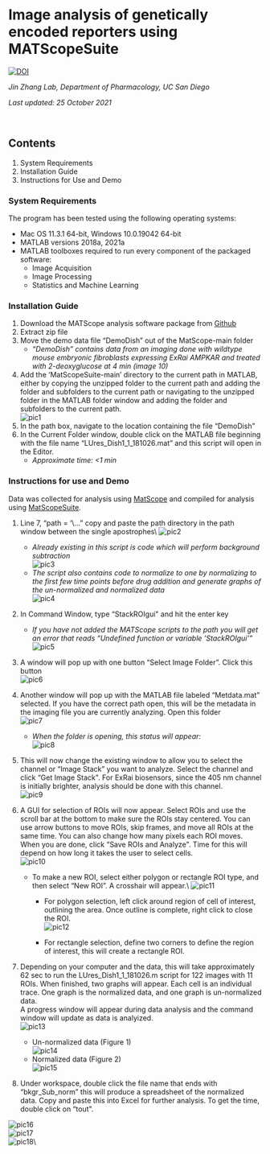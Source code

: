 
# Image analysis of genetically encoded reporters using MATScopeSuite
[![DOI](https://zenodo.org/badge/421124880.svg)](https://zenodo.org/badge/latestdoi/421124880)

*Jin Zhang Lab, Department of Pharmacology, UC San Diego*

*Last updated: 25 October 2021*

 
## Contents
1.	System Requirements
2.	Installation Guide
3.	Instructions for Use and Demo

### System Requirements
The program has been tested using the following operating systems:
- Mac OS 11.3.1 64-bit, Windows 10.0.19042 64-bit
- MATLAB versions 2018a, 2021a
- MATLAB toolboxes required to run every component of the packaged software:
  - Image Acquisition
  - Image Processing
  - Statistics and Machine Learning
### Installation Guide
1.	Download the MATScope analysis software package from [Github](https://github.com/jinzhanglab-ucsd/MatScopeSuite)
2.	Extract zip file
3.	Move the demo data file “DemoDish” out of the MatScope-main folder
    - *“DemoDish” contains data from an imaging done with wildtype mouse embryonic fibroblasts expressing ExRai AMPKAR and treated with 2-deoxyglucose at 4 min (image 10)*
4.	Add the ‘MatScopeSuite-main’ directory to the current path in MATLAB, either by copying the unzipped folder to the current path and adding the folder and subfolders to the current path or navigating to the unzipped folder in the MATLAB folder window and adding the folder and subfolders to the current path.\
![pic1](./screenshot/Picture1.png)
5.	In the path box, navigate to the location containing the file “DemoDish”
6.	In the Current Folder window, double click on the MATLAB file beginning with the file name “LUres_Dish1_1_181026.mat” and this script will open in the Editor.
    - *Approximate time: <1 min*
### Instructions for use and Demo
Data was collected for analysis using [MatScope](https://github.com/buffavaholic/MATscope/wiki/Setup) and compiled for analysis using [MatScopeSuite](https://github.com/jinzhanglab-ucsd/MatScopeSuite).
1.	Line 7, “path = ‘\…” copy and paste the path directory in the path window between the single apostrophes\ 
![pic2](./screenshot/Picture2.png)
    - *Already existing in this script is code which will perform background subtraction*\
 ![pic3](./screenshot/Picture3.png)
    - *The script also contains code to normalize to one by normalizing to the first few time points before drug addition and generate graphs of the un-normalized and normalized data*\
 ![pic4](./screenshot/Picture4.png)
2.	In Command Window, type “StackROIgui" and hit the enter key
    - *If you have not added the MATScope scripts to the path you will get an error that reads “Undefined function or variable ’StackROIgui'”*\
 ![pic5](./screenshot/Picture5.png)
3.	A window will pop up with one button “Select Image Folder”. Click this button\
 ![pic6](./screenshot/Picture6.png)
4.	Another window will pop up with the MATLAB file labeled “Metdata.mat” selected. If you have the correct path open, this will be the metadata in the imaging file you are currently analyzing. Open this folder\
 ![pic7](./screenshot/Picture7.png)
    - *When the folder is opening, this status will appear:*\
 ![pic8](./screenshot/Picture8.png)
 
5.	This will now change the existing window to allow you to select the channel or “Image Stack” you want to analyze. Select the channel and click “Get Image Stack". For ExRai biosensors, since the 405 nm channel is initially brighter, analysis should be done with this channel.\
 ![pic9](./screenshot/Picture9.png)
6.	A GUI for selection of ROIs will now appear. Select ROIs and use the scroll bar at the bottom to make sure the ROIs stay centered. You can use arrow buttons to move ROIs, skip frames, and move all ROIs at the same time. You can also change how many pixels each ROI moves. When you are done, click “Save ROIs and Analyze". Time for this will depend on how long it takes the user to select cells.\
 ![pic10](./screenshot/Picture10.png)
    - To make a new ROI, select either polygon or rectangle ROI type, and then select “New ROI”. A crosshair will appear.\ 
![pic11](./screenshot/Picture11.png)

      - For polygon selection, left click around region of cell of interest, outlining the area. Once outline is complete, right click to close the ROI.\
![pic12](./screenshot/Picture12.png)

      - For rectangle selection, define two corners to define the region of interest, this will create a rectangle ROI.
7.	Depending on your computer and the data, this will take approximately 62 sec to run the LUres_Dish1_1_181026.m script for 122 images with 11 ROIs. When finished, two graphs will appear. Each cell is an individual trace. One graph is the normalized data, and one graph is un-normalized data.  
A progress window will appear during data analysis and the command window will update as data is analyized.\
![pic13](./screenshot/Picture13.png)
 
    - Un-normalized data (Figure 1)\
 ![pic14](./screenshot/Picture14.png)
    - Normalized data (Figure 2)\
 ![pic15](./screenshot/Picture15.png)
8.	Under workspace, double click the file name that ends with “bkgr_Sub_norm” this will produce a spreadsheet of the normalized data. Copy and paste this into Excel for further analysis. To get the time, double click on “tout".

![pic16](./screenshot/Picture16.png)\
![pic17](./screenshot/Picture17.png)\
![pic18](./screenshot/Picture18.png)\
 

  


